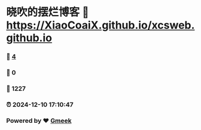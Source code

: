 # 晓吹的摆烂博客 :link: https://XiaoCoaiX.github.io/xcsweb.github.io 
### :page_facing_up: [4](https://XiaoCoaiX.github.io/xcsweb.github.io/tag.html) 
### :speech_balloon: 0 
### :hibiscus: 1227 
### :alarm_clock: 2024-12-10 17:10:47 
### Powered by :heart: [Gmeek](https://github.com/Meekdai/Gmeek)

